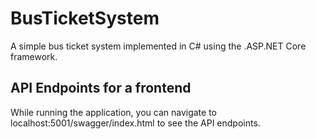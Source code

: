 # BusTicketSystem
A simple bus ticket system implemented in C# using the .ASP.NET Core framework.

## API Endpoints for a frontend
While running the application, you can navigate to localhost:5001/swagger/index.html to see the API endpoints.